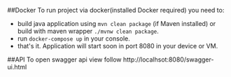 ##Docker
To run project via docker(installed Docker required) you need to:
 - build java application using ```mvn clean package``` (if Maven installed) or build with maven wrapper ```./mvnw clean package```.
 - run ```docker-compose up``` in your console.
 - that's it. Application will start soon in port 8080 in your device or VM.
 
##API
To open swagger api view follow http://localhsot:8080/swagger-ui.html